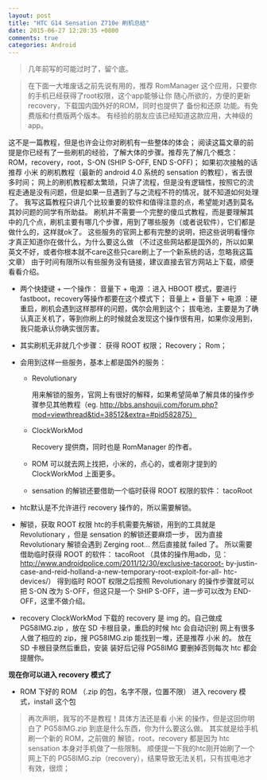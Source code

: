 ```yaml
---
layout: post
title: "HTC G14 Sensation Z710e 刷机总结"
date: 2015-06-27 12:20:35 +0800
comments: true
categories: Android
---
```



>几年前写的可能过时了，留个底。

>在下面一大堆废话之前先说有用的，推荐 RomManager 这个应用，只要你的手机已经获得了root权限，这个app能够让你 随心所欲的，方便的更新 recovery，下载国内国外好的ROM，同时也提供了 备份和还原 功能。有免费版和付费版两个版本。 有经验的朋友应该已经知道这款应用，大神级的app。

这不是一篇教程，但是也许会让你对刷机有一些整体的体会； 阅读这篇文章的前提是你已经有了一些刷机的经验，了解大体的步骤。推荐先了解几个概念： ROM，recovery，root，S-ON (SHIP S-OFF, END S-OFF)； 如果初次接触的话推荐 小米 的刷机教程（最新的 android 4.0 系统的 sensation 的教程），省去很多时间； 网上的刷机教程都太繁琐，只讲了流程，但是没有逻辑性，按照它的流程走通是没有问题，但是如果一旦遇到了与之流程不符的情况，就不知道如何处理了。 我写这篇教程只讲几个比较重要的软件和值得注意的点，希望能对遇到莫名其妙问题的同学有所助益。 刷机并不需要一个完整的傻瓜式教程，而是要理解其中的几个点，刷机主要有哪几个步骤，用到了哪些服务（或者说软件），它们都是做什么的，这样就ok了。 这些服务的官网上都有完整的说明，把这些说明看懂你才真正知道你在做什么，为什么要这么做 （不过这些网站都是国外的，所以如果英文不好，或者你根本就不care这些只care刷上了一个新系统的话，忽略我这篇文章） 由于时间有限所以有些服务没有链接，建议直接去官方网站上下载，顺便看看介绍。

* 两个快捷键 + 一个操作：
    音量下 + 电源 ：进入 HBOOT 模式，要进行 fastboot，recovery等操作都要在这个模式下；
    音量上 + 音量下 + 电源 ：硬重启，刷机会遇到这样那样的问题，偶尔会用到这个；
    拔电池，主要是为了确认真正关机了，等到你刷上的时候就会发现这个操作很有用，如果你没用到，我只能承认你确实很厉害。

* 其实刷机无非就几个步骤：
    获得 ROOT 权限；
    Recovery；
    Rom；

* 会用到这样一些服务，基本上都是国外的服务：
    - Revolutionary

        用来解锁的服务，官网上有很好的解释，如果希望简单了解具体的操作步骤参见其他教程（eg. http://bbs.anshouji.com/forum.php?mod=viewthread&tid=38512&extra=#pid582875）

    - ClockWorkMod

        Recovery 提供商，同时也是 RomManager 的作者。

    - ROM 可以就去网上找把，小米的，点心的，或者刚才提到的 ClockWorkMod 上面更多。
    - sensation 的解锁还要借助一个临时获得 ROOT 权限的软件： tacoRoot

* htc默认是不允许进行 recovery 操作的，所以需要解锁。

* 解锁，获取 ROOT 权限
    htc的手机需要先解锁，用到的工具就是 Revolutionary ，但是 sensation 的解锁还要麻烦一步，
    因为直接 Revolutionary 解锁会遇到 Zerging root... 然后直接就 failed 了。
    所以需要借助临时获得 ROOT 的软件： tacoRoot （具体的操作用adb，见：http://www.androidpolice.com/2011/12/30/exclusive-tacoroot- by-justin-case-and-reid-holland-a-new-temporary-root-exploit-for-all- htc-devices/）
    得到临时 ROOT 权限之后按照 Revolutionary 的操作步骤就可以把 S-ON 改为 S-OFF，但这只是一个 SHIP S-OFF，进一步可以改为 END-OFF，这里不做介绍。

* recovery
    ClockWorkMod 下载的 recovery 是 img 的。自己做成 PG58IMG.zip ，放在 SD 卡根目录，重启的时候 htc 会自动识别
    网上有很多人做了相应的 zip，搜 PG58IMG.zip 能找到一堆，还是推荐 小米 的。
    放在 SD 卡根目录然后重启，安装
    装好后记得 PG58IMG 要删掉否则每次 htc 都会提醒你。

**现在你可以进入 recovery 模式了**

* ROM
    下好的 ROM （.zip 的包，名字不限，位置不限）
    进入 recovery 模式，install 这个包

>再次声明，我写的不是教程！具体方法还是看 小米 的操作，但是这回你明白了 PG58IMG.zip 到底是什么东西，你为什么要这么做。 其实就是给手机刷一个新的 ROM，之前做的 解锁，root，recovery 都是因为 htc sensation 本身对手机做了一些限制。 顺便提一下我的htc刚开始刷了一个网上下的 PG58IMG.zip（recovery），结果导致无法关机，只有拔电池才有效，很烦；